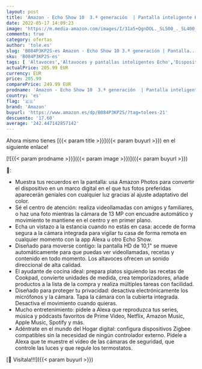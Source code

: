 ```yaml
---
layout: post
title: 'Amazon - Echo Show 10  3.ª generación  | Pantalla inteligente HD con movimiento y Alexa  Antracita'
date: 2022-05-17 14:09:23
image: 'https://m.media-amazon.com/images/I/31a5+QgnDOL._SL500_._SL400_.jpg'
comments: true
category: ofertas
author: 'tole.es'
slug: 'B084P3KP2S-es Amazon - Echo Show 10 3.ª generación | Pantalla...'
sku: 'B084P3KP2S-es'
tags: [ 'Altavoces','Altavoces y pantallas inteligentes Echo','Dispositivos Amazon','Dispositivos Amazon y Accesorios','Electrónica','Equipos de audio y Hi-Fi','Pantallas inteligentes','alexa','amazon','🇪🇸', ]
actualPrice: 205.99 EUR
currency: EUR
price: 205.99
comparePrice: 249.99 EUR
prodname: 'Amazon - Echo Show 10  3.ª generación  | Pantalla inteligente HD con movimiento y Alexa  Antracita'
country: 'es'
flag: '🇪🇸'
brand: 'Amazon'
buyurl: 'https://www.amazon.es/dp/B084P3KP2S/?tag=tolees-21'
descuento: '17.60'
average: '242.447142857142'
---
```


Ahora mismo tienes [{{< param title >}}]({{< param buyurl >}}) en el siguiente enlace!

[![{{< param prodname >}}]({{< param image >}})]({{< param buyurl >}})

🔎:

- Muestra tus recuerdos en la pantalla: usa Amazon Photos para convertir el dispositivo en un marco digital en el que tus fotos preferidas aparecerán geniales con cualquier luz gracias al ajuste adaptativo del color.
- Sé el centro de atención: realiza videollamadas con amigos y familiares, o haz una foto mientras la cámara de 13 MP con encuadre automático y movimiento te mantiene en el centro y en primer plano.
- Echa un vistazo a la estancia cuando no estás en casa: accede de forma segura a la cámara integrada para vigilar tu casa de forma remota en cualquier momento con la app Alexa u otro Echo Show.
- Diseñado para moverse contigo: la pantalla HD de 10,1" se mueve automáticamente para que puedas ver videollamadas, recetas y contenido en todo momento. Los altavoces ofrecen un sonido direccional de alta calidad.
- El ayudante de cocina ideal: prepara platos siguiendo las recetas de Cookpad, convierte unidades de medida, crea temporizadores, añade productos a la lista de la compra y realiza múltiples tareas con facilidad.
- Diseñado para proteger tu privacidad: desactiva electrónicamente los micrófonos y la cámara. Tapa la cámara con la cubierta integrada. Desactiva el movimiento cuando quieras.
- Mucho entretenimiento: pídele a Alexa que reproduzca tus series, música y pódcasts favoritos de Prime Video, Netflix, Amazon Music, Apple Music, Spotify y más.
- Adéntrate en el mundo del Hogar digital: configura dispositivos Zigbee compatibles sin la necesidad de ningún controlador externo. Pídele a Alexa que te muestre el vídeo de las cámaras de seguridad, que controle las luces y que regule los termostatos.

[🛒 Visítala!!!]({{< param buyurl >}})
